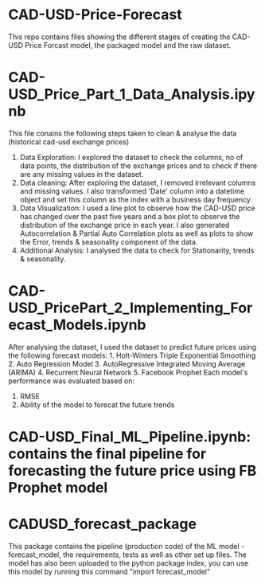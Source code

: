 # CAD-USD-Price-Forecast

This repo contains files showing the different stages of creating the CAD-USD Price Forcast model, the packaged model and the raw dataset.

# CAD-USD_Price_Part_1_Data_Analysis.ipynb
This file conains the following steps taken to clean & analyse the data (historical cad-usd exchange prices)

  1. Data Exploration: I explored the dataset to check the columns, no of data points, the distribution of the exchange prices and to check if there are any missing values in the dataset. 
  2. Data cleaning: After exploring the dataset, I removed irrelevant columns and missing values. I also transformed 'Date' column into a datetime object and set this column as the index with a business day frequency.
  3. Data Visualization: I used a line plot to observe how the CAD-USD price has changed over the past five years and a box plot to observe the distribution of the exchange price in each year. 
  I also generated Autocorrelation & Partial Auto Correlation plots as well as plots to show the Error, trends & seasonality component of the data.
  4. Additional Analysis: I analysed the data to check for Stationarity, trends & seasonality.
  
  # CAD-USD_PricePart_2_Implementing_Forecast_Models.ipynb
  After analysing the dataset, I used the dataset to predict future prices using the following forecast models:
    1. Holt-Winters Triple Exponential Smoothing
    2. Auto Regression Model
    3. AutoRegressive Integrated Moving Average (ARIMA)
    4. Recurrent Neural Network
    5. Facebook Prophet
  Each model's performance was evaluated based on:
  1. RMSE
  2. Ability of the model to forecat the future trends
  
# CAD-USD_Final_ML_Pipeline.ipynb: contains the final pipeline for forecasting the future price using FB Prophet model

# CADUSD_forecast_package
This package contains the pipeline (production code) of the ML model - forecast_model, the requirements, tests as well as other set up files. The model has also been uploaded
to the python package index, you can use this model by running this command "import forecast_model"

